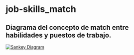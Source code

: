 # job-skills_match
## Diagrama del concepto de match entre habilidades y puestos de trabajo.

[![Sankey Diagram](https://public.flourish.studio/visualisation/19047964/thumbnail)](https://public.flourish.studio/visualisation/19047964)
